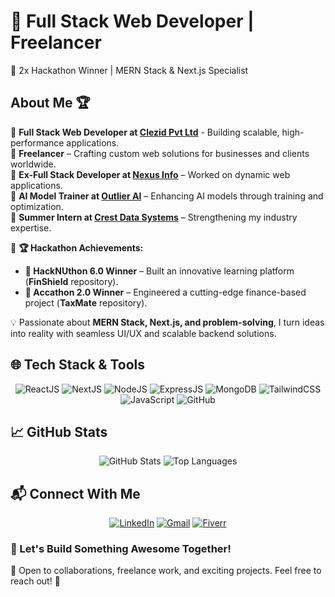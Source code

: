 # 🚀 Full Stack Web Developer | Freelancer
🌟 2x Hackathon Winner | MERN Stack & Next.js Specialist  

## About Me 🏆

🔹 **Full Stack Web Developer at [Clezid Pvt Ltd]((https://www.linkedin.com/company/clezid/))** - Building scalable, high-performance applications.  
🔹 **Freelancer** – Crafting custom web solutions for businesses and clients worldwide.  
🔹 **Ex-Full Stack Developer at [Nexus Info](https://www.linkedin.com/company/nexus-info/)** – Worked on dynamic web applications.  
🔹 **AI Model Trainer at [Outlier AI](https://www.linkedin.com/company/outlier-ai/)** – Enhancing AI models through training and optimization.  
🔹 **Summer Intern at [Crest Data Systems](https://www.linkedin.com/company/crest-data-systems/)** – Strengthening my industry expertise.  

🎉 **🏆 Hackathon Achievements:**  
- **🥇 HackNUthon 6.0 Winner** – Built an innovative learning platform (**FinShield** repository).  
- **🥇 Accathon 2.0 Winner** – Engineered a cutting-edge finance-based project (**TaxMate** repository).  

💡 Passionate about **MERN Stack, Next.js, and problem-solving**, I turn ideas into reality with seamless UI/UX and scalable backend solutions.  

## 🌐 Tech Stack & Tools
<div align="center">
  
  ![ReactJS](https://img.icons8.com/external-tal-revivo-color-tal-revivo/48/000000/external-react-a-javascript-library-for-building-user-interfaces-logo-color-tal-revivo.png)
  ![NextJS](https://img.icons8.com/color/48/ffffff/nextjs.png)
  ![NodeJS](https://img.icons8.com/color/48/000000/nodejs.png)
  ![ExpressJS](https://img.icons8.com/fluency/48/000000/node-js.png)
  ![MongoDB](https://img.icons8.com/color/48/000000/mongodb.png)
  ![TailwindCSS](https://upload.wikimedia.org/wikipedia/commons/thumb/d/d5/Tailwind_CSS_Logo.svg/48px-Tailwind_CSS_Logo.png)
  ![JavaScript](https://img.icons8.com/color/48/000000/javascript--v1.png)
  ![GitHub](https://img.icons8.com/glyph-neue/48/ffffff/github.png)

</div>

## 📈 GitHub Stats
<div align="center">

  ![GitHub Stats](https://github-readme-stats.vercel.app/api?username=your-github-username&show_icons=true&theme=radical)
  ![Top Languages](https://github-readme-stats.vercel.app/api/top-langs/?username=your-github-username&layout=compact&theme=radical)

</div>

## 📬 Connect With Me
<div align="center">

[![LinkedIn](https://img.icons8.com/color/48/000000/linkedin.png)](https://linkedin.com/in/your-profile)
[![Gmail](https://img.icons8.com/color/48/000000/gmail-new.png)](mailto:your-email@gmail.com)
[![Fiverr](https://img.icons8.com/external-those-icons-flat-those-icons/48/000000/external-fiverr-social-media-those-icons-flat-those-icons.png)](https://www.fiverr.com/your-profile)

</div>

### 🤝 Let's Build Something Awesome Together!  
💌 Open to collaborations, freelance work, and exciting projects. Feel free to reach out! 🚀
